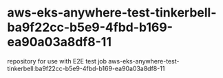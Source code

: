 # aws-eks-anywhere-test-tinkerbell-ba9f22cc-b5e9-4fbd-b169-ea90a03a8df8-11
repository for use with E2E test job aws-eks-anywhere-test-tinkerbell:ba9f22cc-b5e9-4fbd-b169-ea90a03a8df8-11
